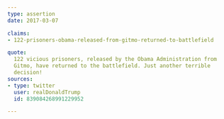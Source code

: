 ```yaml
---
type: assertion
date: 2017-03-07

claims:
- 122-prisoners-obama-released-from-gitmo-returned-to-battlefield

quote:
  122 vicious prisoners, released by the Obama Administration from
  Gitmo, have returned to the battlefield. Just another terrible
  decision!
sources:
- type: twitter
  user: realDonaldTrump
  id: 839084268991229952

---
```

